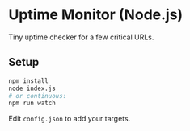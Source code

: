# Uptime Monitor (Node.js)

Tiny uptime checker for a few critical URLs.

## Setup
```bash
npm install
node index.js
# or continuous:
npm run watch
```

Edit `config.json` to add your targets.
